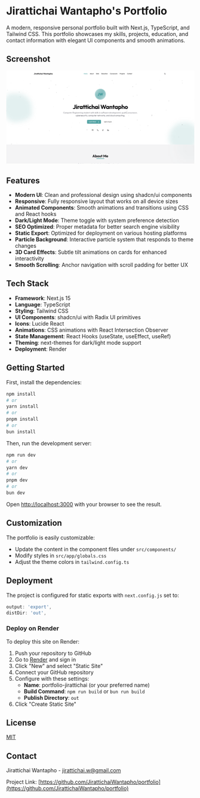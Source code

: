 # Jirattichai Wantapho's Portfolio

A modern, responsive personal portfolio built with Next.js, TypeScript, and Tailwind CSS. This portfolio showcases my skills, projects, education, and contact information with elegant UI components and smooth animations.

## Screenshot

![Portfolio Screenshot](./Screenshot%202025-03-28%20213826.png)

## Features

- **Modern UI**: Clean and professional design using shadcn/ui components
- **Responsive**: Fully responsive layout that works on all device sizes
- **Animated Components**: Smooth animations and transitions using CSS and React hooks
- **Dark/Light Mode**: Theme toggle with system preference detection
- **SEO Optimized**: Proper metadata for better search engine visibility
- **Static Export**: Optimized for deployment on various hosting platforms
- **Particle Background**: Interactive particle system that responds to theme changes
- **3D Card Effects**: Subtle tilt animations on cards for enhanced interactivity
- **Smooth Scrolling**: Anchor navigation with scroll padding for better UX

## Tech Stack

- **Framework**: Next.js 15
- **Language**: TypeScript
- **Styling**: Tailwind CSS
- **UI Components**: shadcn/ui with Radix UI primitives
- **Icons**: Lucide React
- **Animations**: CSS animations with React Intersection Observer
- **State Management**: React Hooks (useState, useEffect, useRef)
- **Theming**: next-themes for dark/light mode support
- **Deployment**: Render

## Getting Started

First, install the dependencies:

```bash
npm install
# or
yarn install
# or
pnpm install
# or
bun install
```

Then, run the development server:

```bash
npm run dev
# or
yarn dev
# or
pnpm dev
# or
bun dev
```

Open [http://localhost:3000](http://localhost:3000) with your browser to see the result.

## Customization

The portfolio is easily customizable:

- Update the content in the component files under `src/components/`
- Modify styles in `src/app/globals.css`
- Adjust the theme colors in `tailwind.config.ts`

## Deployment

The project is configured for static exports with `next.config.js` set to:

```js
output: 'export',
distDir: 'out',
```

### Deploy on Render

To deploy this site on Render:

1. Push your repository to GitHub
2. Go to [Render](https://render.com/) and sign in
3. Click "New" and select "Static Site"
4. Connect your GitHub repository
5. Configure with these settings:
   - **Name**: portfolio-jirattichai (or your preferred name)
   - **Build Command**: `npm run build` or `bun run build`
   - **Publish Directory**: `out`
6. Click "Create Static Site"

## License

[MIT](LICENSE)

## Contact

Jirattichai Wantapho - [jirattichai.w@gmail.com](mailto:jirattichai.w@gmail.com)

Project Link: [https://github.com/JirattichaiWantapho/portfolio](https://github.com/JirattichaiWantapho/portfolio)
